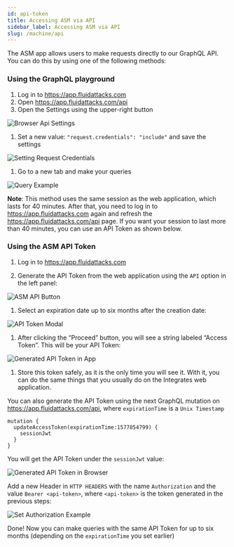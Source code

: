 ```yaml
---
id: api-token
title: Accessing ASM via API
sidebar_label: Accessing ASM via API
slug: /machine/api
---
```


The ASM app allows users
to make requests directly
to our GraphQL API.
You can do this
by using one of the following methods:

### Using the GraphQL playground

1. Log in to https://app.fluidattacks.com
1. Open https://app.fluidattacks.com/api
1. Open the Settings using the upper-right button

![Browser Api Settings](https://res.cloudinary.com/fluid-attacks/image/upload/v1622211883/docs/api/api-token/api_highlight_settings_byubm9.webp)

1. Set a new value:
`"request.credentials": "include"`
and save the settings

![Setting Request Credentials](https://res.cloudinary.com/fluid-attacks/image/upload/v1622211884/docs/api/api-token/api_highlight_reqcreds_sgljuh.webp)

1. Go to a new tab
and make your queries

![Query Example](https://res.cloudinary.com/fluid-attacks/image/upload/v1622211880/docs/api/api-token/query_example_pcw8ra.webp)

**Note**: This method uses the same session
as the web application,
which lasts for 40 minutes.
After that,
you need to log in to https://app.fluidattacks.com again
and refresh the https://app.fluidattacks.com/api page.
If you want your session
to last more than 40 minutes,
you can use an API Token
as shown below.

### Using the ASM API Token

1. Log in to https://app.fluidattacks.com

1. Generate the API Token
from the web application
using the `API` option
in the left panel:

![ASM API Button](https://res.cloudinary.com/fluid-attacks/image/upload/v1622211890/docs/api/api-token/app_highlight_apibutton_ayw1r8.webp)

1. Select an expiration date
up to six months after
the creation date:

![API Token Modal](https://res.cloudinary.com/fluid-attacks/image/upload/v1622211880/docs/api/api-token/api_token_modal_uqt5k9.webp)

1. After clicking the “Proceed” button,
you will see a string labeled “Access Token”.
This will be your API Token:

![Generated API Token in App](https://res.cloudinary.com/fluid-attacks/image/upload/v1622211884/docs/api/api-token/app_apitoken_generated_zhrspd.webp)

1. Store this token safely,
as it is the only time you will see it.
With it,
you can do the same things
that you usually do
on the Integrates web application.

You can also generate the API Token
using the next GraphQL mutation on
https://app.fluidattacks.com/api,
where `expirationTime` is a `Unix Timestamp`

```
mutation {
  updateAccessToken(expirationTime:1577854799) {
    sessionJwt
  }
}
```

You will get the API Token
under the `sessionJwt` value:

![Generated API Token in Browser](https://res.cloudinary.com/fluid-attacks/image/upload/v1622211883/docs/api/api-token/browser_apitoken_generated_kbkphs.webp)

Add a new Header in `HTTP HEADERS`
with the name `Authorization`
and the value `Bearer <api-token>`,
where `<api-token>` is the token generated
in the previous steps:

![Set Authorization Example](https://res.cloudinary.com/fluid-attacks/image/upload/v1622211885/docs/api/api-token/apitoken_setheader_ehr86e.webp)

Done!
Now you can make queries
with the same API Token
for up to six months
(depending on the `expirationTime` you set earlier)
